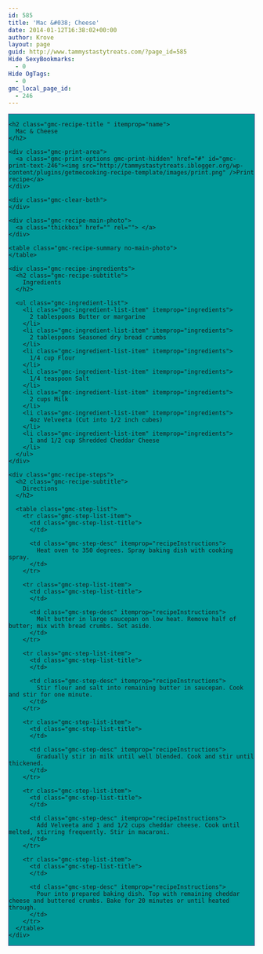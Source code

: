 ```yaml
---
id: 585
title: 'Mac &#038; Cheese'
date: 2014-01-12T16:38:02+00:00
author: Krove
layout: page
guid: http://www.tammystastytreats.com/?page_id=585
Hide SexyBookmarks:
  - 0
Hide OgTags:
  - 0
gmc_local_page_id:
  - 246
---
```

<div id="recipes">
  <div class="gmc-recipe" id="gmc-print-246" itemscope itemtype="http://schema.org/Recipe" style="background-color:#009999; border-color:#58528f;border-style:solid;border-width:thin;">
    <meta property="og:site_name" content="http://tammystastytreats.iblogger.org" />
    
    <h2 class="gmc-recipe-title " itemprop="name">
      Mac & Cheese
    </h2>
    
    <div class="gmc-print-area">
      <a class="gmc-print-options gmc-print-hidden" href="#" id="gmc-print-text-246"><img src="http://tammystastytreats.iblogger.org/wp-content/plugins/getmecooking-recipe-template/images/print.png" />Print recipe</a>
    </div>
    
    <div class="gmc-clear-both">
    </div>
    
    <div class="gmc-recipe-main-photo">
      <a class="thickbox" href="" rel=""> </a>
    </div>
    
    <table class="gmc-recipe-summary no-main-photo">
    </table>
    
    <div class="gmc-recipe-ingredients">
      <h2 class="gmc-recipe-subtitle">
        Ingredients
      </h2>
      
      <ul class="gmc-ingredient-list">
        <li class="gmc-ingredient-list-item" itemprop="ingredients">
          2 tablespoons Butter or margarine
        </li>
        <li class="gmc-ingredient-list-item" itemprop="ingredients">
          2 tablespoons Seasoned dry bread crumbs
        </li>
        <li class="gmc-ingredient-list-item" itemprop="ingredients">
          1/4 cup Flour
        </li>
        <li class="gmc-ingredient-list-item" itemprop="ingredients">
          1/4 teaspoon Salt
        </li>
        <li class="gmc-ingredient-list-item" itemprop="ingredients">
          2 cups Milk
        </li>
        <li class="gmc-ingredient-list-item" itemprop="ingredients">
          4oz Velveeta (Cut into 1/2 inch cubes)
        </li>
        <li class="gmc-ingredient-list-item" itemprop="ingredients">
          1 and 1/2 cup Shredded Cheddar Cheese
        </li>
      </ul>
    </div>
    
    <div class="gmc-recipe-steps">
      <h2 class="gmc-recipe-subtitle">
        Directions
      </h2>
      
      <table class="gmc-step-list">
        <tr class="gmc-step-list-item">
          <td class="gmc-step-list-title">
          </td>
          
          <td class="gmc-step-desc" itemprop="recipeInstructions">
            Heat oven to 350 degrees. Spray baking dish with cooking spray.
          </td>
        </tr>
        
        <tr class="gmc-step-list-item">
          <td class="gmc-step-list-title">
          </td>
          
          <td class="gmc-step-desc" itemprop="recipeInstructions">
            Melt butter in large saucepan on low heat. Remove half of butter; mix with bread crumbs. Set aside.
          </td>
        </tr>
        
        <tr class="gmc-step-list-item">
          <td class="gmc-step-list-title">
          </td>
          
          <td class="gmc-step-desc" itemprop="recipeInstructions">
            Stir flour and salt into remaining butter in saucepan. Cook and stir for one minute.
          </td>
        </tr>
        
        <tr class="gmc-step-list-item">
          <td class="gmc-step-list-title">
          </td>
          
          <td class="gmc-step-desc" itemprop="recipeInstructions">
            Gradually stir in milk until well blended. Cook and stir until thickened.
          </td>
        </tr>
        
        <tr class="gmc-step-list-item">
          <td class="gmc-step-list-title">
          </td>
          
          <td class="gmc-step-desc" itemprop="recipeInstructions">
            Add Velveeta and 1 and 1/2 cups cheddar cheese. Cook until melted, stirring frequently. Stir in macaroni.
          </td>
        </tr>
        
        <tr class="gmc-step-list-item">
          <td class="gmc-step-list-title">
          </td>
          
          <td class="gmc-step-desc" itemprop="recipeInstructions">
            Pour into prepared baking dish. Top with remaining cheddar cheese and buttered crumbs. Bake for 20 minutes or until heated through.
          </td>
        </tr>
      </table>
    </div>
  </div>
</div>
